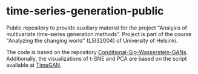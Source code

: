 # time-series-generation-public
Public repository to provide auxiliary material for the project "Analysis of multivariate time-series generation methods". Project is part of the course "Analyzing the changing world" (LSI32004) of University of Helsinki. 

The code is based on the repository [Conditional-Sig-Wasserstein-GANs](https://github.com/SigCGANs/Conditional-Sig-Wasserstein-GANs). Additionally, the visualizations of t-SNE and PCA are based on the script available at [TimeGAN](https://github.com/jsyoon0823/TimeGAN/blob/master/metrics/visualization_metrics.py).
